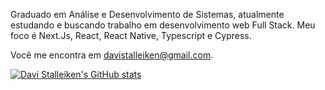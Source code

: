 Graduado em Análise e Desenvolvimento de Sistemas, atualmente estudando e buscando trabalho em desenvolvimento web Full Stack. Meu foco é Next.Js, React, React Native, Typescript e Cypress.

Você me encontra em davistalleiken@gmail.com.

[![Davi Stalleiken's GitHub stats](https://github-readme-stats.vercel.app/api/top-langs?username=DaviStalleiken&hide=html,scss,stylus,blade,jupyter%20notebook,python,css,shell,batchfile,dockerfile,typescript&theme=dracula&show_icons=true)](https://github.com/DaviStalleiken)

<!---
DaviStalleiken/DaviStalleiken is a ✨ special ✨ repository because its `README.md` (this file) appears on your GitHub profile.
You can click the Preview link to take a look at your changes.
[![Top Langs](https://github-readme-stats.vercel.app/api?username=DaviStalleiken&theme=dracula&show_icons=true)](https://github.com/DaviStalleiken)
--->
